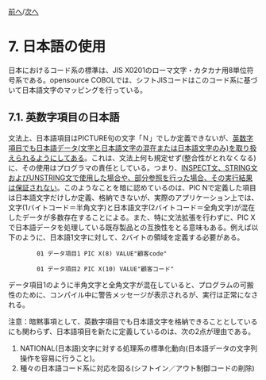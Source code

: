 <!--navi start-->
[前へ](6-50.md)/[次へ](7-2.md)
<!--navi end-->
# 7. 日本語の使用

日本におけるコード系の標準は、JIS X0201のローマ文字・カタカナ用8単位符号系である。opensource COBOLでは、シフトJISコードはこのコード系に基づいて日本語文字のマッピングを行っている。

## 7.1. 英数字項目の日本語

文法上、日本語項目はPICTURE句の文字「Ｎ」でしか定義できないが、<u>英数字項目でも日本語データ(文字と日本語文字の混在または日本語文字のみ)を取り扱えられるようにしてある</u>。これは、文法上何も規定せず(整合性がとれなくなる)に、その使用はプログラマの責任としている。つまり、<u>INSPECT文、STRING文およびUNSTRING文で使用した場合や、部分参照を行った場合、その実行結果は保証されない</u>。このようなことを暗に認めているのは、PIC Nで定義した項目は日本語文字だけしか定義、格納できないが、実際のアプリケーション上では、文字(1バイトコード＝半角文字)と日本語文字(2バイトコード＝全角文字)が混在したデータが多数存在することによる。また、特に文法拡張を行わずに、PIC Xで日本語データを処理している既存製品との互換性をとる意味もある。例えば以下のように、日本語1文字に対して、2バイトの領域を定義する必要がある。


            01 データ項目1 PIC X(8) VALUE"顧客code"

            01 データ項目2 PIC X(10) VALUE"顧客コード"

データ項目1のように半角文字と全角文字が混在していると、プログラムの可搬性のために、コンパイル中に警告メッセージが表示されるが、実行は正常になされる。

注意：暗黙事項として、英数字項目でも日本語文字を格納できることとしているにも関わらず、日本語項目を新たに定義しているのは、次の2点が理由である。

1. NATIONAL(日本語)文字に対する処理系の標準化動向(日本語データの文字列操作を容易に行うこと)。
2. 種々の日本語コード系に対応を図る(シフトイン／アウト制御コードの削除)
